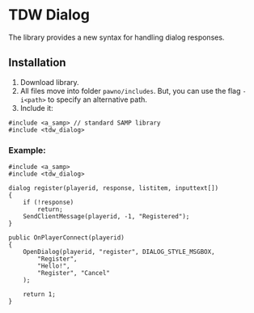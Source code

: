 # TDW Dialog

The library provides a new syntax for handling dialog responses.

## Installation
1. Download library.
2. All files move into folder `pawno/includes`. But, you can use the flag `-i<path>` to specify an alternative path.
3. Include it:
```PAWN
#include <a_samp> // standard SAMP library
#include <tdw_dialog>
```

### Example:
```pawn
#include <a_samp>
#include <tdw_dialog>

dialog register(playerid, response, listitem, inputtext[])
{
	if (!response)
		return;
	SendClientMessage(playerid, -1, "Registered");
}

public OnPlayerConnect(playerid)
{
	OpenDialog(playerid, "register", DIALOG_STYLE_MSGBOX,
		"Register",
		"Hello!",
		"Register", "Cancel"
	);

	return 1;
}
```
